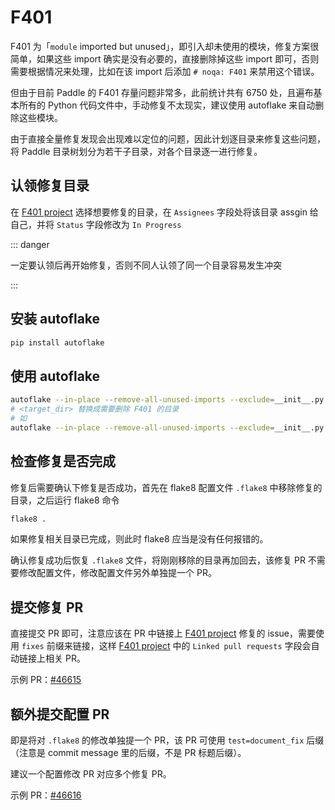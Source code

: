# F401

F401 为「`module` imported but unused」，即引入却未使用的模块，修复方案很简单，如果这些 import 确实是没有必要的，直接删除掉这些 import 即可，否则需要根据情况来处理，比如在该 import 后添加 `# noqa: F401` 来禁用这个错误。

但由于目前 Paddle 的 F401 存量问题非常多，此前统计共有 6750 处，且遍布基本所有的 Python 代码文件中，手动修复不太现实，建议使用 autoflake 来自动删除这些模块。

由于直接全量修复发现会出现难以定位的问题，因此计划逐目录来修复这些问题，将 Paddle 目录树划分为若干子目录，对各个目录逐一进行修复。

## 认领修复目录

在 [F401 project](https://github.com/orgs/cattidea/projects/4) 选择想要修复的目录，在 `Assignees` 字段处将该目录 assgin 给自己，并将 `Status` 字段修改为 `In Progress`

::: danger

一定要认领后再开始修复，否则不同人认领了同一个目录容易发生冲突

:::

## 安装 autoflake

```bash
pip install autoflake
```

## 使用 autoflake

```bash
autoflake --in-place --remove-all-unused-imports --exclude=__init__.py --ignore-pass-after-docstring --recursive <target_dir>
# <target_dir> 替换成需要删除 F401 的目录
# 如
autoflake --in-place --remove-all-unused-imports --exclude=__init__.py --ignore-pass-after-docstring --recursive ./python/paddle/fluid/tests/unittests/collective/
```

## 检查修复是否完成

修复后需要确认下修复是否成功，首先在 flake8 配置文件 `.flake8` 中移除修复的目录，之后运行 flake8 命令

```bash
flake8 .
```

如果修复相关目录已完成，则此时 flake8 应当是没有任何报错的。

确认修复成功后恢复 `.flake8` 文件，将刚刚移除的目录再加回去，该修复 PR 不需要修改配置文件，修改配置文件另外单独提一个 PR。

## 提交修复 PR

直接提交 PR 即可，注意应该在 PR 中链接上 [F401 project](https://github.com/orgs/cattidea/projects/4) 修复的 issue，需要使用 `fixes` 前缀来链接，这样 [F401 project](https://github.com/orgs/cattidea/projects/4) 中的 `Linked pull requests` 字段会自动链接上相关 PR。

示例 PR：[#46615](https://github.com/PaddlePaddle/Paddle/pull/46615)

## 额外提交配置 PR

即是将对 `.flake8` 的修改单独提一个 PR，该 PR 可使用 `test=document_fix` 后缀（注意是 commit message 里的后缀，不是 PR 标题后缀）。

建议一个配置修改 PR 对应多个修复 PR。

示例 PR：[#46616](https://github.com/PaddlePaddle/Paddle/pull/46616)
